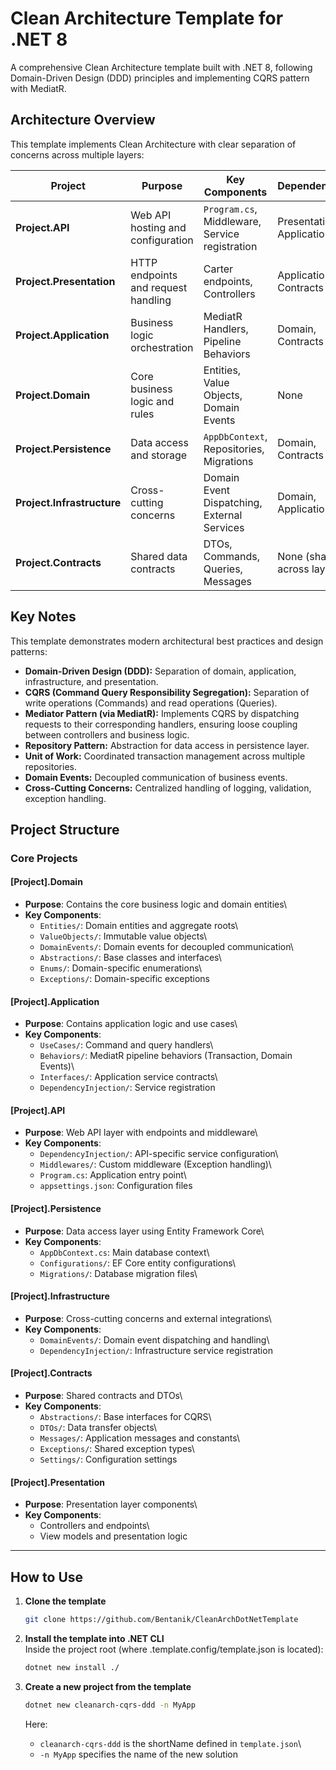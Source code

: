 # Clean Architecture Template for .NET 8

A comprehensive Clean Architecture template built with .NET 8, following
Domain-Driven Design (DDD) principles and implementing CQRS pattern with
MediatR.

## Architecture Overview

This template implements Clean Architecture with clear separation of
concerns across multiple layers:

| Project                    | Purpose                             | Key Components                                 | Dependencies                |
| -------------------------- | ----------------------------------- | ---------------------------------------------- | --------------------------- |
| **Project.API**            | Web API hosting and configuration   | `Program.cs`, Middleware, Service registration | Presentation, Application   |
| **Project.Presentation**   | HTTP endpoints and request handling | Carter endpoints, Controllers                  | Application, Contracts      |
| **Project.Application**    | Business logic orchestration        | MediatR Handlers, Pipeline Behaviors           | Domain, Contracts           |
| **Project.Domain**         | Core business logic and rules       | Entities, Value Objects, Domain Events         | None                        |
| **Project.Persistence**    | Data access and storage             | `AppDbContext`, Repositories, Migrations       | Domain, Contracts           |
| **Project.Infrastructure** | Cross-cutting concerns              | Domain Event Dispatching, External Services    | Domain, Application         |
| **Project.Contracts**      | Shared data contracts               | DTOs, Commands, Queries, Messages              | None (shared across layers) |

## Key Notes

This template demonstrates modern architectural best practices and design patterns:

- **Domain-Driven Design (DDD):** Separation of domain, application, infrastructure, and presentation.
- **CQRS (Command Query Responsibility Segregation):** Separation of write operations (Commands) and read operations (Queries).
- **Mediator Pattern (via MediatR):** Implements CQRS by dispatching requests to their corresponding handlers, ensuring loose coupling between controllers and business logic.
- **Repository Pattern:** Abstraction for data access in persistence layer.
- **Unit of Work:** Coordinated transaction management across multiple repositories.
- **Domain Events:** Decoupled communication of business events.
- **Cross-Cutting Concerns:** Centralized handling of logging, validation, exception handling.

## Project Structure

### Core Projects

#### \[Project\].Domain

- **Purpose**: Contains the core business logic and domain entities\
- **Key Components**:
  - `Entities/`: Domain entities and aggregate roots\
  - `ValueObjects/`: Immutable value objects\
  - `DomainEvents/`: Domain events for decoupled communication\
  - `Abstractions/`: Base classes and interfaces\
  - `Enums/`: Domain-specific enumerations\
  - `Exceptions/`: Domain-specific exceptions

#### \[Project\].Application

- **Purpose**: Contains application logic and use cases\
- **Key Components**:
  - `UseCases/`: Command and query handlers\
  - `Behaviors/`: MediatR pipeline behaviors (Transaction, Domain
    Events)\
  - `Interfaces/`: Application service contracts\
  - `DependencyInjection/`: Service registration

#### \[Project\].API

- **Purpose**: Web API layer with endpoints and middleware\
- **Key Components**:
  - `DependencyInjection/`: API-specific service configuration\
  - `Middlewares/`: Custom middleware (Exception handling)\
  - `Program.cs`: Application entry point\
  - `appsettings.json`: Configuration files

#### \[Project\].Persistence

- **Purpose**: Data access layer using Entity Framework Core\
- **Key Components**:
  - `AppDbContext.cs`: Main database context\
  - `Configurations/`: EF Core entity configurations\
  - `Migrations/`: Database migration files\

#### \[Project\].Infrastructure

- **Purpose**: Cross-cutting concerns and external integrations\
- **Key Components**:
  - `DomainEvents/`: Domain event dispatching and handling\
  - `DependencyInjection/`: Infrastructure service registration

#### \[Project\].Contracts

- **Purpose**: Shared contracts and DTOs\
- **Key Components**:
  - `Abstractions/`: Base interfaces for CQRS\
  - `DTOs/`: Data transfer objects\
  - `Messages/`: Application messages and constants\
  - `Exceptions/`: Shared exception types\
  - `Settings/`: Configuration settings

#### \[Project\].Presentation

- **Purpose**: Presentation layer components\
- **Key Components**:
  - Controllers and endpoints\
  - View models and presentation logic

---

## How to Use

1.  **Clone the template**

    ```bash
    git clone https://github.com/Bentanik/CleanArchDotNetTemplate
    ```

2.  **Install the template into .NET CLI**\
    Inside the project root (where .template.config/template.json is located):

    ```bash
    dotnet new install ./
    ```

3.  **Create a new project from the template**

    ```bash
    dotnet new cleanarch-cqrs-ddd -n MyApp
    ```

    Here:

    - `cleanarch-cqrs-ddd` is the shortName defined in `template.json`\
    - `-n MyApp` specifies the name of the new solution
